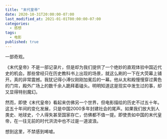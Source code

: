 ```yaml
---
title: "末代皇帝"
date: 2020-10-31T20:00:00-07:00
last_modified_at: 2021-01-01T00:00:00-07:00
categories:
  - 感想
tags:
  - 电影
published: true
---
```


一部奇观。

《末代皇帝》不是一部记录片，但是却为我们提供了一个绝妙的直观体验中国近代史的机会。那些曾经只在历史教科书上出现的场景，就这么刷的一下在大荧幕上铺开。真的非常震撼。我犹记得小溥仪刚刚加冕后的一幕。他从太和殿慢慢穿过黄色的门帘，殿外广场上的数千余人跪拜着磕头。明明知道这是现实中发生过的事，却又显得特别魔幻。

然而，即使《末代皇帝》看起来仿佛另一个世界，但电影描绘的历史不过五十年。这五十年间的变化发展，只是中国2000多年封建社会的尾声。如果我们放大到人类史、地球史，个人得失甚至国家存亡，仿佛都不值一提。即使贵如中国的末代皇帝，在一往无前的时代洪流中也不过是一道波浪。

想到这里，不禁感到唏嘘。
